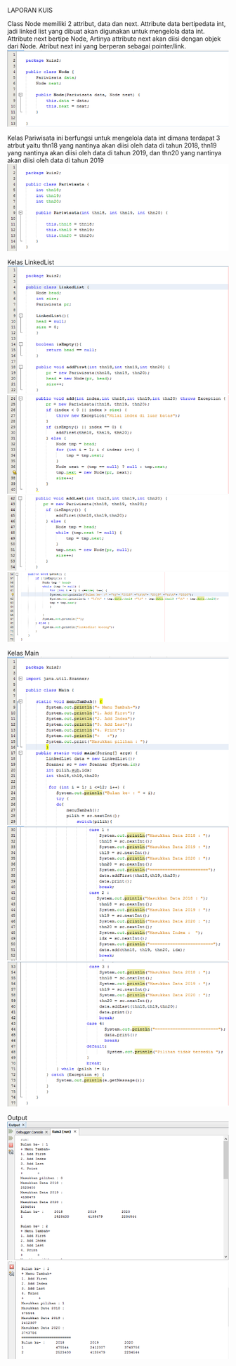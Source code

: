 LAPORAN KUIS


Class Node memiliki 2 attribut, data dan next. Attribute data bertipedata int,
jadi linked list yang dibuat akan digunakan untuk mengelola data int.
Attribute next bertipe Node, Artinya attribute next akan diisi dengan objek
dari Node. Atribut next ini yang berperan sebagai pointer/link.
<img src="Node.PNG">

Kelas Pariwisata ini berfungsi untuk mengelola data int dimana terdapat 3 atrbut yaitu thn18 yang nantinya akan diisi oleh data di tahun 2018, thn19 yang nantinya akan diisi oleh data di tahun 2019, dan thn20 yang nantinya akan diisi oleh data di tahun 2019
<img src="Pariwisata.PNG">

Kelas LinkedList
<img src="LinkedList1.PNG">
<img src="LinkedList2.PNG">
<img src="LinkedList3.PNG">
<img src="LinkedList4.PNG">

Kelas Main
<img src="Main1.PNG">
<img src="Main2.PNG">
<img src="Main3.PNG">

Output
<img src="Output1.PNG">
<img src="Output2.PNG">



